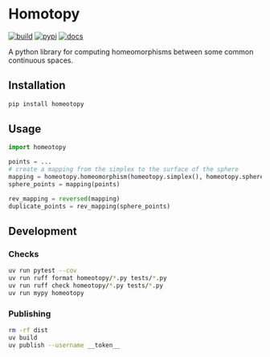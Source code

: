 # Homotopy

[![build](https://github.com/erikbrinkman/homeotopy/actions/workflows/python-package.yml/badge.svg)](https://github.com/erikbrinkman/homeotopy/actions/workflows/python-package.yml)
[![pypi](https://img.shields.io/pypi/v/homeotopy)](https://pypi.org/project/homeotopy/)
[![docs](https://img.shields.io/badge/api-docs-blue)](https://erikbrinkman.github.io/homeotopy)

A python library for computing homeomorphisms between some common continuous
spaces.

## Installation

```sh
pip install homeotopy
```

## Usage

```py
import homeotopy

points = ...
# create a mapping from the simplex to the surface of the sphere
mapping = homeotopy.homeomorphism(homeotopy.simplex(), homeotopy.sphere())
sphere_points = mapping(points)

rev_mapping = reversed(mapping)
duplicate_points = rev_mapping(sphere_points)
```

## Development

### Checks

```sh
uv run pytest --cov
uv run ruff format homeotopy/*.py tests/*.py
uv run ruff check homeotopy/*.py tests/*.py
uv run mypy homeotopy
```

### Publishing

```sh
rm -rf dist
uv build
uv publish --username __token__
```
